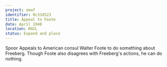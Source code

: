 ```yaml
---
project: omaf
identifier: 0c33d523
title: Appeal to Foote
date: April 1948
location: KNIL
status: Expand and place
---
```


Spoor Appeals to American consul Walter Foote to do something about
Freeberg. Though Foote also disagrees with Freeberg's actions, he
can do nothing.

